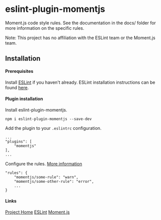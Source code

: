 # eslint-plugin-momentjs

Moment.js code style rules. See the documentation in the docs/ folder for more information on the specific rules.

Note: This project has no affiliation with the ESLint team or the Moment.js team.

## Installation

#### Prerequisites

Install [ESLint](http://eslint.org/) if you haven't already. ESLint installation instructions can be found [here](https://eslint.org/docs/user-guide/getting-started).

#### Plugin installation

Install eslint-plugin-momentjs.

    npm i eslint-plugin-momentjs --save-dev

Add the plugin to your `.eslintrc` configuration.

    ...
    "plugins": [
        "momentjs"
    ],
    ...
    
Configure the rules. [More information](https://eslint.org/docs/user-guide/configuring#configuring-rules)

    "rules": {
        "momentjs/some-rule": "warn",
        "momentjs/some-other-rule": "error",
        ...
    }

#### Links

[Project Home](https://github.com/schnaser/eslint-plugin-momentjs)
[ESLint](http://eslint.org/)
[Moment.js](https://momentjs.com/)
